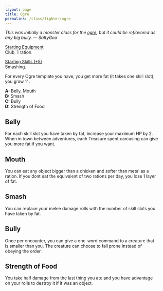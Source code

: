 ```yaml
---
layout: page
title: Ogre
permalink: /class/fighter/ogre
---
```


<span class="alchemy"> *This was initially a monster class for the [ogre](https://saltygoo.github.io/monsters/ogre), but it could be reflavored as any big bully. — SaltyGoo* </span>

<ins>Starting Equipment</ins><br>
Club, 1 ration.

<ins>Starting Skills (+5)</ins><br>
Smashing.

For every Ogre template you have, you get more fat (it takes one skill slot), you grow 1’ .

**A:** Belly, Mouth<br>
**B:** Smash<br>
**C:** Bully<br>
**D:** Strength of Food<br>

## Belly
For each skill slot you have taken by fat, increase your maximum HP by 2. When in town between adventures, each Treasure spent carousing can give you more fat if you want.

## Mouth
You can eat any object bigger than a chicken and softer than metal as a ration. If you dont eat the equivalent of two rations per day, you lose 1 layer of fat.

## Smash
You can replace your melee damage rolls with the number of skill slots you have taken by fat.

## Bully
Once per encounter, you can give a one-word command to a creature that is smaller than you. The creature can choose to fall prone instead of obeying the order.

## Strength of Food
You take half damage from the last thing you ate and you have advantage on your rolls to destroy it if it was an object.
